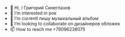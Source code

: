 - 👋 Hi, I  Григорий Синеглазов 
- 👀 I’m interested in  рок
- 🌱 I’m currentl пишу музыкальный альбом
 - 💞️ I’m looking to collaborate on  дизайнеров обложек
- 📫 How to reach me  +79096238075

<!---
G-Sineglazov/G-Sineglazov is a ✨ special ✨ repository because its `README.md` (this file) appears on your GitHub profile.
You can click the Preview link to take a look at your changes.
--->
